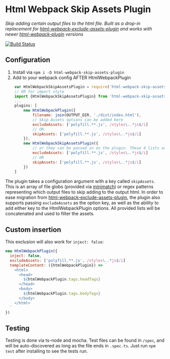 # Html Webpack Skip Assets Plugin
_Skip adding certain output files to the html file. Built as a drop-in replacement for [html-webpack-exclude-assets-plugin](https://www.npmjs.com/package/html-webpack-exclude-assets-plugin) and works with newer [html-webpack-plugin](https://github.com/jantimon/html-webpack-plugin) versions_

[![Build Status](https://travis-ci.org/swimmadude66/html-webpack-skip-assets-plugin.svg?branch=master)](https://travis-ci.org/swimmadude66/html-webpack-skip-assets-plugin)

## Configuration

1. Install via `npm i -D html-webpack-skip-assets-plugin`
1. Add to your webpack config AFTER HtmlWebpackPlugin
```javascript
    var HtmlWebpackSkipAssetsPlugin = require('html-webpack-skip-assets-plugin').HtmlWebpackSkipAssetsPlugin;
    // OR for import style
    import {HtmlWebpackSkipAssetsPlugin} from 'html-webpack-skip-assets-plugin'
    ...
    plugins: [
        new HtmlWebpackPlugin({
            filename: join(OUTPUT_DIR, './dist/index.html'),
            // Skip Assets options can be added here
            excludeAssets: ['polyfill.**.js', /styles\..*js$/i]
            // OR
            skipAssets: ['polyfill.**.js', /styles\..*js$/i]
        }),
        new HtmlWebpackSkipAssetsPlugin({
            // or they can be passed in on the plugin. These 4 lists are combined before running
            excludeAssets: ['polyfill.**.js', /styles\..*js$/i]
            // OR
            skipAssets: ['polyfill.**.js', /styles\..*js$/i]
        })
    ]
```

The plugin takes a configuration argument with a key called `skipAssets`. This is an array of file globs (provided via [minimatch](https://github.com/isaacs/minimatch)) or regex patterns representing which output files to skip adding to the output html. In order to ease migration from [html-webpack-exclude-assets-plugin](https://www.npmjs.com/package/html-webpack-exclude-assets-plugin), the plugin also supports passing `excludeAssets` as the option key, as well as the ability to add either key to the HtmlWebpackPlugin options. All provided lists will be concatenated and used to filter the assets.

## Custom insertion

This exclusion will also work for `inject: false`:

```js
new HtmlWebpackPlugin({
  inject: false,
  excludeAssets: ['polyfill.**.js', /styles\..*js$/i]
  templateContent: ({htmlWebpackPlugin}) => `
    <html>
      <head>
        ${htmlWebpackPlugin.tags.headTags}
      </head>
      <body>
        ${htmlWebpackPlugin.tags.bodyTags}
      </body>
    </html>
  `
})
```

## Testing
Testing is done via ts-node and mocha. Test files can be found in `/spec`, and will be auto-discovered as long as the file ends in `.spec.ts`. Just run `npm test` after installing to see the tests run.

